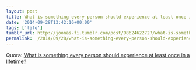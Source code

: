 ```yaml
---
layout: post
title: What is something every person should experience at least once in a lifetime?
date: '2014-09-28T13:42:16+00:00'
tags: ['life']
tumblr_url: http://joonas-fi.tumblr.com/post/98624622727/what-is-something-every-person-should-experience
permalink:  /2014/09/28/what-is-something-every-person-should-experience/
---
```


Quora: [What is something every person should experience at least once in a lifetime?](http://www.quora.com/Life/What-is-something-every-person-should-experience-at-least-once-in-a-lifetime)
